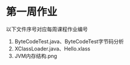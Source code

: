 # 第一周作业
以下文件序号对应每周课程作业编号

1. ByteCodeTest.java、ByteCodeTest字节码分析
2. XClassLoader.java、Hello.xlass
3. JVM内存结构.png
